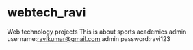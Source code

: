 # webtech_ravi
Web technology projects
This is about sports academics
admin username:ravikumar@gmail.com
admin password:ravi123
